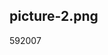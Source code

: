 <article><h1>picture-2.png</h1><time><span class="day">5</span><span class="month">9</span><span class="year">2007</span></time></article>